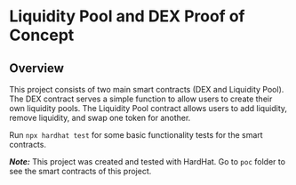 # Liquidity Pool and DEX Proof of Concept

## Overview
This project consists of two main smart contracts (DEX and Liquidity Pool). The DEX contract serves a simple function to allow users to create their own liquidity pools. The Liquidity Pool contract allows users to add liquidity, remove liquidity, and swap one token for another. 

Run ```npx hardhat test``` for some basic functionality tests for the smart contracts.

***Note:***
This project was created and tested with HardHat. Go to ```poc``` folder to see the smart contracts of this project.
